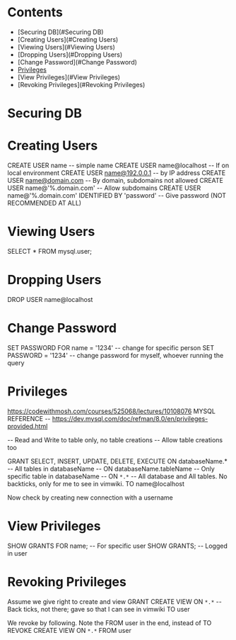# Contents

- [Securing DB](#Securing DB)
- [Creating Users](#Creating Users)
- [Viewing Users](#Viewing Users)
- [Dropping Users](#Dropping Users)
- [Change Password](#Change Password)
- [Privileges](#Privileges)
- [View Privileges](#View Privileges)
- [Revoking Privileges](#Revoking Privileges)

# Securing DB

# Creating Users
CREATE USER name                    -- simple name
CREATE USER name@localhost          -- If on local environment
CREATE USER name@192.0.0.1          -- by IP address
CREATE USER name@domain.com         -- By domain, subdomains not allowed
CREATE USER name@'%.domain.com'     -- Allow subdomains
CREATE USER name@'%.domain.com' IDENTIFIED BY 'password' -- Give password (NOT RECOMMENDED AT ALL)

# Viewing Users
SELECT * FROM mysql.user;

# Dropping Users
DROP USER name@localhost

# Change Password
SET PASSWORD FOR name = '1234'  -- change for specific person
SET PASSWORD = '1234'           -- change password for myself, whoever running the query

# Privileges
https://codewithmosh.com/courses/525068/lectures/10108076
MYSQL REFERENCE -- https://dev.mysql.com/doc/refman/8.0/en/privileges-provided.html

-- Read and Write to table only, no table creations
-- Allow table creations too

GRANT SELECT, INSERT, UPDATE, DELETE, EXECUTE
ON databaseName.*                   -- All tables in databaseName
-- ON databaseName.tableName        -- Only specific table in databaseName
-- ON `*.*`                           -- All database and All tables. No backticks, only for me to see in vimwiki.
TO name@localhost


Now check by creating new connection with a username

# View Privileges
SHOW GRANTS FOR name;       -- For specific user
SHOW GRANTS;                -- Logged in user

# Revoking Privileges
Assume we give right to create and view
GRANT CREATE VIEW
ON `*.*`        -- Back ticks, not there; gave so that I can see in vimwiki
TO user

We revoke by following. Note the FROM user in the end, instead of TO
REVOKE CREATE VIEW
ON `*.*`
FROM user
